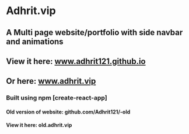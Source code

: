 # Adhrit.vip

## A Multi page website/portfolio with side navbar and animations

## View it here: www.adhrit121.github.io
## Or here: www.adhrit.vip


### Built using npm [create-react-app]

#### Old version of website: github.com/Adhrit121/-old
#### View it here: old.adhrit.vip

